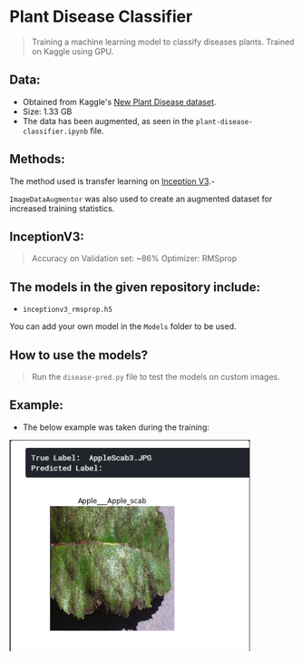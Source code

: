 # Plant Disease Classifier

> Training a machine learning model to classify diseases plants.
> Trained on Kaggle using GPU. 

## Data:

* Obtained from Kaggle's [New Plant Disease dataset](https://www.kaggle.com/vipoooool/new-plant-diseases-dataset).
* Size: 1.33 GB
* The data has been augmented, as seen in the `plant-disease-classifier.ipynb` file.

## Methods:

The method used is transfer learning on [Inception V3](https://en.wikipedia.org/wiki/Inceptionv3).-

`ImageDataAugmentor` was also used to create an augmented dataset for increased training statistics.

## InceptionV3:
> Accuracy on Validation set: ~86%
> Optimizer: RMSprop

## The models in the given repository include:
* `inceptionv3_rmsprop.h5`

You can add your own model in the `Models` folder to be used.

## How to use the models?
> Run the `disease-pred.py` file to test the models on custom images.

## Example:
* The below example was taken during the training:

<img src = "unknown.png">
